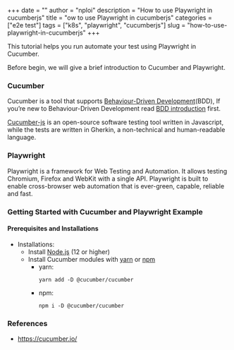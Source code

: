 +++
date = ""
author = "nploi"
description = "How to use Playwright in cucumberjs"
title = "ow to use Playwright in cucumberjs"
categories = ["e2e test"]
tags = ["k8s", "playwright", "cucumberjs"]
slug = "how-to-use-playwright-in-cucumberjs"
+++

This tutorial helps you run automate your test using Playwright in Cucumber.

Before begin, we will give a brief introduction to Cucumber and Playwright.

### Cucumber
Cucumber is a tool that supports [Behaviour-Driven Development](https://cucumber.io/docs/bdd)(BDD), If you’re new to Behaviour-Driven Development read [BDD introduction](https://cucumber.io/docs/bdd/) first.

[Cucumber-js](https://github.com/cucumber/cucumber-js) is an open-source software testing tool written in Javascript, while the tests are written in Gherkin, a non-technical and human-readable language.

### Playwright
Playwright is a framework for Web Testing and Automation. It allows testing Chromium, Firefox and WebKit with a single API. Playwright is built to enable cross-browser web automation that is ever-green, capable, reliable and fast.

### Getting Started with Cucumber and Playwright Example

#### Prerequisites and Installations
- Installations:
    + Install [Node.js](https://nodejs.org/en/) (12 or higher)
    + Install Cucumber modules with [yarn](https://yarnpkg.com/en/) or [npm](https://www.npmjs.com/)
        - yarn:
            ```bashscript
            yarn add -D @cucumber/cucumber
            ```
        - npm:
            ```bashscript
            npm i -D @cucumber/cucumber
            ```
### References
- https://cucumber.io/

